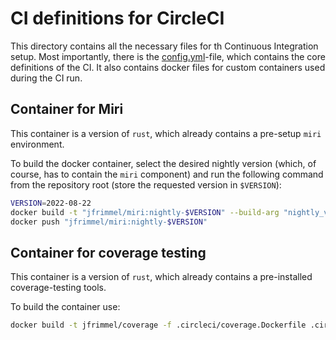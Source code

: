 # CI definitions for CircleCI

This directory contains all the necessary files for th Continuous Integration setup.
Most importantly, there is the [config.yml](config.yml)-file, which contains the core definitions of the CI.
It also contains docker files for custom containers used during the CI run.

## Container for Miri

This container is a version of `rust`, which already contains a pre-setup `miri` environment.

To build the docker container, select the desired nightly version (which, of course, has to contain the `miri` component) and run the following command from the repository root (store the requested version in `$VERSION`):

```bash
VERSION=2022-08-22
docker build -t "jfrimmel/miri:nightly-$VERSION" --build-arg "nightly_version=$VERSION" -f .circleci/miri.Dockerfile .circleci/
docker push "jfrimmel/miri:nightly-$VERSION"
```

## Container for coverage testing

This container is a version of `rust`, which already contains a pre-installed coverage-testing tools.

To build the container use:

```bash
docker build -t jfrimmel/coverage -f .circleci/coverage.Dockerfile .circleci/
```
